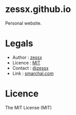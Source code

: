 zessx.github.io
===============
Personal website.

Legals
======
- Author : [zessx](https://github.com/zessx)
- Licence : [MIT](http://opensource.org/licenses/MIT)
- Contact : [@zessx](https://twitter.com/zessx)
- Link : [smarchal.com](https://smarchal.com)

Licence
=======
The MIT License (MIT)
